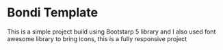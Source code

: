 # Bondi Template 




This is a simple project build using Bootstarp 5 library and I also used font awesome library to bring icons, this is a fully responsive project
